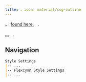 ```yaml
---
title: 。icon: material/cog-outline
---
```


。:[found here](https://github.com/mgmeyers/obsidian-style-settings)。
.

。。
.

## Navigation

```md
Style Settings
|-- ...
|-- Flexcyon Style Settings
|-- ...
```
